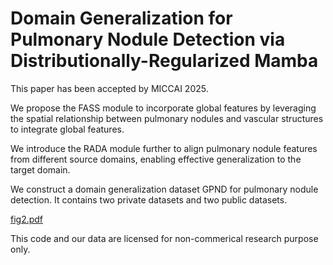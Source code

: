 # Domain Generalization for Pulmonary Nodule Detection via Distributionally-Regularized Mamba

This paper has been accepted by MICCAI 2025.

We propose the FASS module to incorporate global features by leveraging the spatial relationship between pulmonary nodules and vascular structures to integrate global features. 

We introduce the RADA module further to align pulmonary nodule features from different source domains, enabling effective generalization to the target domain. 

We construct a domain generalization dataset GPND for pulmonary nodule detection. It contains two private datasets and two public datasets. 

[fig2.pdf](https://github.com/user-attachments/files/22509268/fig2.pdf)


This code and our data are licensed for non-commerical research purpose only.

<!-- If you are using the code/model/data provided here in a publication, please consider citing -->

